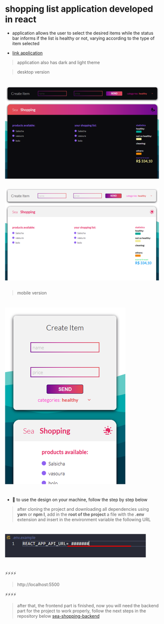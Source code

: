 # shopping list application developed in react

- application allows the user to select the desired items while the status bar informs if the list is healthy or not, varying according to the type of item selected
* [link application](https://sea-shopping-frontend.herokuapp.com/)



> application also has dark and light theme

> desktop version
#
![light](./src/assets/black.png)
##
![light](./src/assets/white.png)
##
> mobile version
#
![dark](./src/assets/mobile.png)
#

- 🚨 to use the design on your machine, follow the step by step below

> after cloning the project and downloading all dependencies using __yarn__ or __npm I__, add in the __root of the project__ a file with the __.env__ extension and insert in the environment variable the following URL
#
![](./src/assets/env.png)
#
⚡⚡⚡⚡
> http://localhost:5500

⚡⚡⚡⚡

> after that, the frontend part is finished, now you will need the backend part for the project to work properly, follow the next steps in the repository below
[sea-shopping-backend](https://github.com/marcosDmc/sea-shopping-backend.git)














